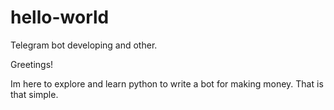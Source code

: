 # hello-world
Telegram bot developing and other.

Greetings!

Im here to explore and learn python to write a bot for making money. 
That is that simple.
